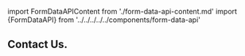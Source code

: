 import FormDataAPIContent from './form-data-api-content.md'
import {FormDataAPI} from '../../../../../components/form-data-api'

<Hero slots="heading" variant="fullwidth" theme="dark" customLayout className="contactUsHerobgImage Hero-Banner Form-Data-API-ContactUs Sales-ContactUs" />

## Contact Us.

<FormDataAPIContent/>

<FormDataAPI/>
